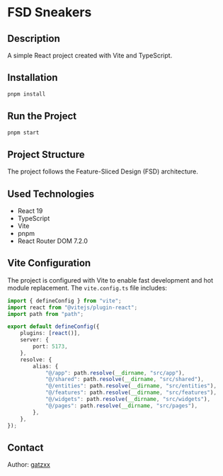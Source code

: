 # FSD Sneakers

## Description
A simple React project created with Vite and TypeScript.

## Installation
```sh
pnpm install
```

## Run the Project
```sh
pnpm start
```

## Project Structure
The project follows the Feature-Sliced Design (FSD) architecture.

## Used Technologies
- React 19
- TypeScript
- Vite
- pnpm
- React Router DOM 7.2.0

## Vite Configuration
The project is configured with Vite to enable fast development and hot module replacement. The `vite.config.ts` file includes:
```ts
import { defineConfig } from "vite";
import react from "@vitejs/plugin-react";
import path from "path";

export default defineConfig({
    plugins: [react()],
    server: {
        port: 5173,
    },
    resolve: {
        alias: {
            "@/app": path.resolve(__dirname, "src/app"),
            "@/shared": path.resolve(__dirname, "src/shared"),
            "@/entities": path.resolve(__dirname, "src/entities"),
            "@/features": path.resolve(__dirname, "src/features"),
            "@/widgets": path.resolve(__dirname, "src/widgets"),
            "@/pages": path.resolve(__dirname, "src/pages"),
        },
    },
});
```

## Contact
Author: [gatzxx](https://github.com/gatzxx)
